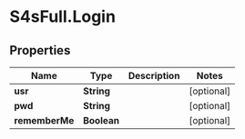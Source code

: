 # S4sFull.Login

## Properties
Name | Type | Description | Notes
------------ | ------------- | ------------- | -------------
**usr** | **String** |  | [optional] 
**pwd** | **String** |  | [optional] 
**rememberMe** | **Boolean** |  | [optional] 


